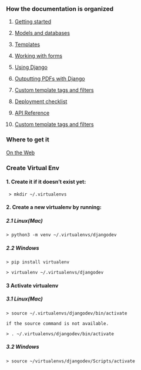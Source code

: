 ### How the documentation is organized

1. [Getting started](https://docs.djangoproject.com/en/2.0/intro/)

2. [Models and databases](https://docs.djangoproject.com/en/2.0/topics/db/)

3. [Templates](https://docs.djangoproject.com/en/2.0/topics/templates/)

4. [Working with forms](https://docs.djangoproject.com/en/2.0/topics/forms/)

5. [Using Django](https://docs.djangoproject.com/en/2.0/topics/)

6. [Outputting PDFs with Django](https://docs.djangoproject.com/en/2.0/howto/outputting-pdf/)

7. [Custom template tags and filters](https://docs.djangoproject.com/en/2.0/howto/custom-template-tags/)

8. [Deployment checklist](https://docs.djangoproject.com/en/2.0/howto/deployment/checklist/)

9. [API Reference](https://docs.djangoproject.com/en/2.0/ref/)

10. [Custom template tags and filters](https://docs.djangoproject.com/en/2.0/howto/custom-template-tags/)

### Where to get it

[On the Web](https://docs.djangoproject.com/en/dev/)

### Create Virtual Env

#### 1. Create it if it doesn’t exist yet:

     > mkdir ~/.virtualenvs

#### 2. Create a new virtualenv by running:

##### 2.1 Linux(Mac)
    
    > python3 -m venv ~/.virtualenvs/djangodev

##### 2.2 Windows

    > pip install virtualenv

    > virtualenv ~/.virtualenvs/djangodev

#### 3 Activate virtualenv 

##### 3.1 Linux(Mac)

    > source ~/.virtualenvs/djangodev/bin/activate

    if the source command is not available.

    > . ~/.virtualenvs/djangodev/bin/activate

##### 3.2 Windows 

    > source ~/virtualenvs/djangodev/Scripts/activate

